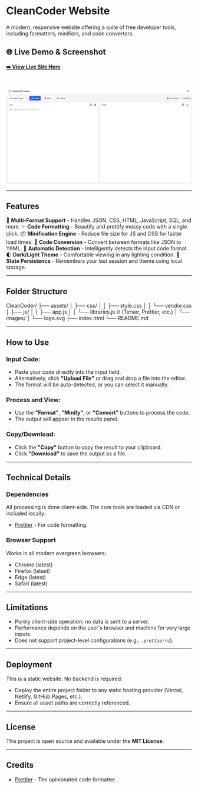# CleanCoder Website

A modern, responsive website offering a suite of free developer tools, including formatters, minifiers, and code converters.

## 🌐 Live Demo & Screenshot

**[➡️ View Live Site Here](https://clean-coder.vercel.app/)**

<br>

![Project Screenshot](/res/image/image.png)

---

## Features

🚀 **Multi-Format Support** - Handles JSON, CSS, HTML, JavaScript, SQL, and more.
✨ **Code Formatting** - Beautify and prettify messy code with a single click.
📦 **Minification Engine** - Reduce file size for JS and CSS for faster load times.
🔄 **Code Conversion** - Convert between formats like JSON to YAML.
🔎 **Automatic Detection** - Intelligently detects the input code format.
🌓 **Dark/Light Theme** - Comfortable viewing in any lighting condition.
💾 **State Persistence** - Remembers your last session and theme using local storage.

---

## Folder Structure

CleanCoder/
├── assets/
│ ├── css/
│ │ ├── style.css
│ │ └── vendor.css
│ ├── js/
│ │ ├── app.js
│ │ └── libraries.js // (Terser, Prettier, etc.)
│ └── images/
│ └── logo.svg
├── index.html
└── README.md


---

## How to Use

### Input Code:
- Paste your code directly into the input field.
- Alternatively, click **"Upload File"** or drag and drop a file into the editor.
- The format will be auto-detected, or you can select it manually.

### Process and View:
- Use the **"Format"**, **"Minify"**, or **"Convert"** buttons to process the code.
- The output will appear in the results panel.

### Copy/Download:
- Click the **"Copy"** button to copy the result to your clipboard.
- Click **"Download"** to save the output as a file.

---

## Technical Details

### Dependencies

All processing is done client-side. The core tools are loaded via CDN or included locally:
- [Prettier](https://prettier.io/) - For code formatting.

### Browser Support

Works in all modern evergreen browsers:
- Chrome (latest)
- Firefox (latest)
- Edge (latest)
- Safari (latest)

---

## Limitations

- Purely client-side operation; no data is sent to a server.
- Performance depends on the user's browser and machine for very large inputs.
- Does not support project-level configurations (e.g., `.prettierrc`).

---

## Deployment

This is a static website. No backend is required:
- Deploy the entire project folder to any static hosting provider (Vercel, Netlify, GitHub Pages, etc.).
- Ensure all asset paths are correctly referenced.

---

## License

This project is open source and available under the **MIT License**.

---

## Credits

- [Prettier](https://prettier.io/) - The opinionated code formatter.
